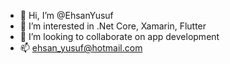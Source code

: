 - 👋 Hi, I’m @EhsanYusuf
- 👀 I’m interested in .Net Core, Xamarin, Flutter
- 💞️ I’m looking to collaborate on app development
- 📫 ehsan_yusuf@hotmail.com

<!---
EhsanYusuf/EhsanYusuf is a ✨ special ✨ repository because its `README.md` (this file) appears on your GitHub profile.
You can click the Preview link to take a look at your changes.
--->
